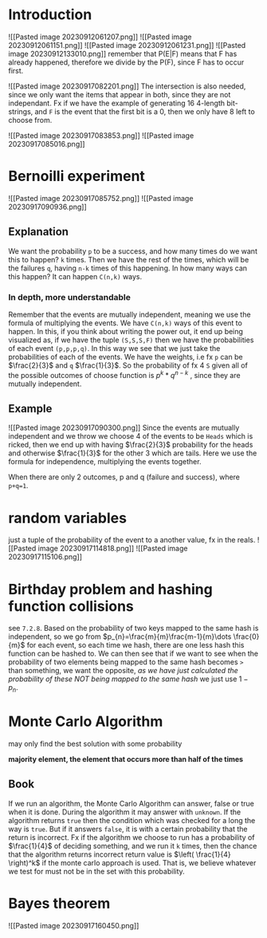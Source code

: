 # Introduction
![[Pasted image 20230912061207.png]]
![[Pasted image 20230912061151.png]]
![[Pasted image 20230912061231.png]]
![[Pasted image 20230912133010.png]]
remember that P(E|F) means that F has already happened, therefore we divide by the P(F), since F has to occur first.

![[Pasted image 20230917082201.png]]
The intersection is also needed, since we only want the items that appear in both, since they are not independant. Fx if we have the example of generating 16 4-length bit-strings, and `F` is the event that the first bit is a 0, then we only have 8 left to choose from.

![[Pasted image 20230917083853.png]]
![[Pasted image 20230917085016.png]]

# Bernoilli experiment
![[Pasted image 20230917085752.png]]
![[Pasted image 20230917090936.png]]
## Explanation
We want the probability `p` to be a success, and how many times do we want this to happen? `k` times. Then we have the rest of the times, which will be the failures `q`, having `n-k` times of this happening. In how many ways can this happen? It can happen `C(n,k)` ways. 

### In depth, more understandable
Remember that the events are mutually independent, meaning we use the formula of multiplying the events. We have `C(n,k)` ways of this event to happen. In this, if you think about writing the power out, it end up being visualized as, if we have the tuple `(S,S,S,F)` then we have the probabilities of each event `(p,p,p,q)`. In this way we see that we just take the probabilities of each of the events. 
We have the weights, i.e fx `p` can be $\frac{2}{3}$ and `q` $\frac{1}{3}$. So the probability of fx 4 `S`  given all of the possible outcomes of choose function is $p^k*q^{n-k}$ , since they are mutually independent.
## Example
![[Pasted image 20230917090300.png]]
Since the events are mutually independent and we throw we choose 4 of the events to be `Heads` which is ricked, then we end up with having $\frac{2}{3}$ probability for the heads and otherwise $\frac{1}{3}$ for the other 3 which are tails.
Here we use the formula for independence, multiplying the events together.

When there are only 2 outcomes, p and q (failure and success), where `p+q=1`. 
# random variables
just a tuple of the probability of the event to a another value, fx in the reals.
![[Pasted image 20230917114818.png]]
![[Pasted image 20230917115106.png]]

# Birthday problem and hashing function collisions
see `7.2.8`. Based on the probability of two keys mapped to the same hash is independent, so we go from $p_{n}=\frac{m}{m}\frac{m-1}{m}\dots \frac{0}{m}$ for each event, so each time we hash, there are one less hash this function can be hashed to. We can then see that if we want to see when the probability of two elements being mapped to the same hash becomes `>` than something, we want the opposite, _as we have just calculated the probability of these NOT being mapped to the same hash_ we just use $1-p_{n}$.
# Monte Carlo Algorithm
may only find the best solution with some probability

**majority element, the element that occurs more than half of the times**
## Book
If we run an algorithm, the Monte Carlo Algorithm can answer, false or true when it is done. During the algorithm it may answer with `unknown`. If the algorithm returns `true` then the condition which was checked for a long the way is `true`. But if it answers `false`, it is with a certain probability that the return is incorrect. Fx if the algorithm we choose to run has a probability of $\frac{1}{4}$ of deciding something, and we run it `k` times, then the chance that the algorithm returns incorrect return value is $\left( \frac{1}{4} \right)^k$ if the monte carlo approach is used. That is, we believe whatever we test for must not be in the set with this probability.
# Bayes theorem
![[Pasted image 20230917160450.png]]
